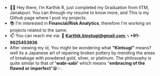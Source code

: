 - 👋🏼 Hey there, I’m Karthik R, just completed my Graduation from IITM, Janakpuri. You can through my resume to know more, and This is my Github page where I post my projects. 
- 📚 I’m interested in **Financial/Risk Analytics**, therefore I'm working on projects related to the same.
- 📫 You can reach me via: 📧 **Karthik.kinstugi@gmail.com**, 📞 **+91-9625453936**
- After viewing my id, You might be wondering what **"Kintsugi"** means? well its a Japanese art of repairing broken pottery by mending the areas of breakage with powdered gold, silver, or platinum. The philosophy is quite similar to that of **'wabi-sabi'** which means "**embracing of the flawed or imperfect**"😁✨.

<!---
KarthikR-Projects/KarthikR-Projects is a ✨ special ✨ repository because its `README.md` (this file) appears on your GitHub profile.
You can click the Preview link to take a look at your changes.
--->
